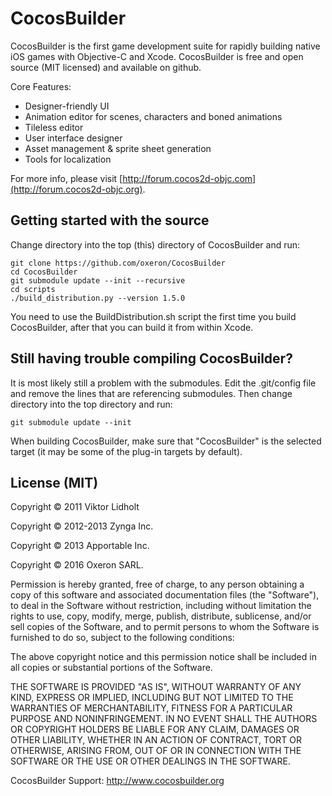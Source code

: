 # CocosBuilder

CocosBuilder is the first game development suite for rapidly building native iOS games with Objective-C and Xcode. CocosBuilder is free and open source (MIT licensed) and available on github.

Core Features:

* Designer-friendly UI
* Animation editor for scenes, characters and boned animations
* Tileless editor
* User interface designer
* Asset management & sprite sheet generation
* Tools for localization

For more info, please visit [http://forum.cocos2d-objc.com](http://forum.cocos2d-objc.org).

## Getting started with the source

Change directory into the top (this) directory of CocosBuilder and run:

    git clone https://github.com/oxeron/CocosBuilder
    cd CocosBuilder
    git submodule update --init --recursive
    cd scripts
    ./build_distribution.py --version 1.5.0

You need to use the BuildDistribution.sh script the first time you build CocosBuilder, after that you can build it from within Xcode.

## Still having trouble compiling CocosBuilder?

It is most likely still a problem with the submodules. Edit the .git/config file and remove the lines that are referencing submodules. Then change directory into the top directory and run:

    git submodule update --init

When building CocosBuilder, make sure that "CocosBuilder" is the selected target (it may be some of the plug-in targets by default).

## License (MIT)
Copyright © 2011 Viktor Lidholt

Copyright © 2012-2013 Zynga Inc.

Copyright © 2013 Apportable Inc.

Copyright © 2016 Oxeron SARL.

Permission is hereby granted, free of charge, to any person obtaining a copy of this software and associated documentation files (the "Software"), to deal in the Software without restriction, including without limitation the rights to use, copy, modify, merge, publish, distribute, sublicense, and/or sell copies of the Software, and to permit persons to whom the Software is furnished to do so, subject to the following conditions:

The above copyright notice and this permission notice shall be included in all copies or substantial portions of the Software.

THE SOFTWARE IS PROVIDED "AS IS", WITHOUT WARRANTY OF ANY KIND, EXPRESS OR IMPLIED, INCLUDING BUT NOT LIMITED TO THE WARRANTIES OF MERCHANTABILITY, FITNESS FOR A PARTICULAR PURPOSE AND NONINFRINGEMENT. IN NO EVENT SHALL THE AUTHORS OR COPYRIGHT HOLDERS BE LIABLE FOR ANY CLAIM, DAMAGES OR OTHER LIABILITY, WHETHER IN AN ACTION OF CONTRACT, TORT OR OTHERWISE, ARISING FROM, OUT OF OR IN CONNECTION WITH THE SOFTWARE OR THE USE OR OTHER DEALINGS IN THE SOFTWARE.

CocosBuilder Support: http://www.cocosbuilder.org
